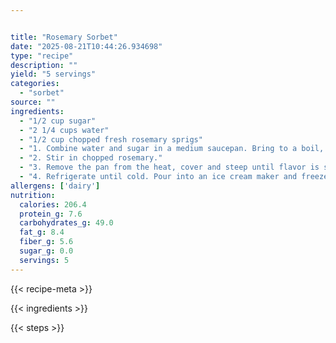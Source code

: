 ```yaml
---


title: "Rosemary Sorbet"
date: "2025-08-21T10:44:26.934698"
type: "recipe"
description: ""
yield: "5 servings"
categories:
  - "sorbet"
source: ""
ingredients:
  - "1/2 cup sugar"
  - "2 1/4 cups water"
  - "1/2 cup chopped fresh rosemary sprigs"
  - "1. Combine water and sugar in a medium saucepan. Bring to a boil, stirring occasionally to dissolve the sugar."
  - "2. Stir in chopped rosemary."
  - "3. Remove the pan from the heat, cover and steep until flavor is strong, 20 to 40 minutes. Strain into a bowl, discard the rosemary."
  - "4. Refrigerate until cold. Pour into an ice cream maker and freeze as directed."
allergens: ['dairy']
nutrition:
  calories: 206.4
  protein_g: 7.6
  carbohydrates_g: 49.0
  fat_g: 8.4
  fiber_g: 5.6
  sugar_g: 0.0
  servings: 5
---
```


{{< recipe-meta >}}

{{< ingredients >}}

{{< steps >}}
